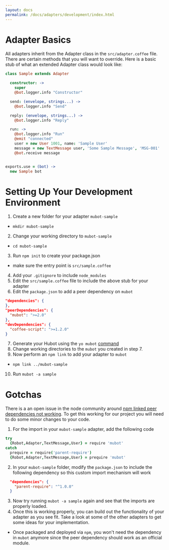 ```yaml
---
layout: docs
permalink: /docs/adapters/development/index.html
---
```


# Adapter Basics

All adapters inherit from the Adapter class in the `src/adapter.coffee` file.  There are certain methods that you will want to override.  Here is a basic stub of what an extended Adapter class would look like:

```coffee
class Sample extends Adapter

  constructor: ->
    super
    @bot.logger.info "Constructor"

  send: (envelope, strings...) ->
    @bot.logger.info "Send"

  reply: (envelope, strings...) ->
    @bot.logger.info "Reply"

  run: ->
    @bot.logger.info "Run"
    @emit "connected"
    user = new User 1001, name: 'Sample User'
    message = new TextMessage user, 'Some Sample Message', 'MSG-001'
    @bot.receive message


exports.use = (bot) ->
  new Sample bot
```

# Setting Up Your Development Environment

1. Create a new folder for your adapter `mubot-sample`
  - `mkdir mubot-sample`
2. Change your working directory to `mubot-sample`
  - `cd mubot-sample`
3. Run `npm init` to create your package.json
  - make sure the entry point is `src/sample.coffee`
4. Add your `.gitignore` to include `node_modules`
5. Edit the `src/sample.coffee` file to include the above stub for your adapter
6. Edit the `package.json` to add a peer dependency on `mubot`

  ```json
  "dependencies": {
  },
  "peerDependencies": {
    "mubot": ">=2.0"
  },
  "devDependencies": {
    "coffee-script": ">=1.2.0"
  }
  ```
  
7. Generate your Hubot using the `yo mubot` [command](https://mubot.github.com/docs/)
8. Change working directories to the `mubot` you created in step 7.
9. Now perform an `npm link` to add your adapter to `mubot`
  - `npm link ../mubot-sample`
10. Run `mubot -a sample`

# Gotchas

There is a an open issue in the node community around [npm linked peer dependencies not working](https://github.com/npm/npm/issues/5875).  To get this working for our project you will need to do some minor changes to your code.

1. For the import in your `mubot-sample` adapter, add the following code
```coffee
try
  {Robot,Adapter,TextMessage,User} = require 'mubot'
catch
  prequire = require('parent-require')
  {Robot,Adapter,TextMessage,User} = prequire 'mubot'
  ```
2. In your `mubot-sample` folder, modify the `package.json` to include the following dependency so this custom import mechanism will work
```json
  "dependencies": {
    "parent-require": "^1.0.0"
  }
  ```
3. Now try running `mubot -a sample` again and see that the imports are properly loaded.
4. Once this is working properly, you can build out the functionality of your adapter as you see fit.  Take a look at some of the other adapters to get some ideas for your implementation.
  - Once packaged and deployed via `npm`, you won't need the dependency in `mubot` anymore since the peer dependency should work as an official module.
